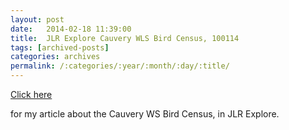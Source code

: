 ```yaml
---
layout: post
date:	2014-02-18 11:39:00
title:  JLR Explore Cauvery WLS Bird Census, 100114
tags: [archived-posts]
categories: archives
permalink: /:categories/:year/:month/:day/:title/
---
```

<a href="http://www.jlrexplore.com/from-the-field/-/asset_publisher/ozDYsXjN0wtv/content/bird-census-%E2%80%93-cauvery-wildlife-sanctuary"> Click here </a>

for my article about the Cauvery WS Bird Census, in JLR Explore.
